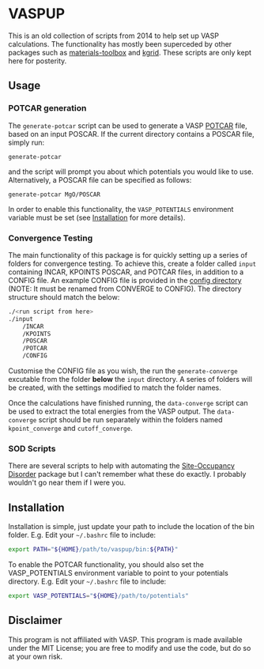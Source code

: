 # VASPUP

This is an old collection of scripts from 2014 to help set up VASP calculations.
The functionality has mostly been superceded by other packages such as
[materials-toolbox](https://github.com/utf/materials-toolbox) and
[kgrid](https://github.com/WMD-group/kgrid). These scripts are only kept here for posterity.

## Usage

### POTCAR generation

The `generate-potcar` script can be used to generate a VASP 
[POTCAR](https://cms.mpi.univie.ac.at/vasp/vasp/POTCAR_file.html) file, based on an input
POSCAR. If the current directory contains a POSCAR file, simply run:
```
generate-potcar
```
and the script will prompt you about which potentials you would like to use. Alternatively,
a POSCAR file can be specified as follows:
```
generate-potcar MgO/POSCAR
```
In order to enable this functionality, the `VASP_POTENTIALS` environment variable must be set 
(see [Installation](#Installation) for more details).

### Convergence Testing

The main functionality of this package is for quickly setting up a series of folders for 
convergence testing. To achieve this, create a folder called `input` containing INCAR, KPOINTS
POSCAR, and POTCAR files, in addition to a CONFIG file. An example CONFIG file is provided in
the [config directory](https://github.com/utf/vaspup/blob/master/config/CONVERGE) (NOTE: It must be
renamed from CONVERGE to CONFIG). The directory structure should match the below:

```bash
./<run script from here>
./input
    /INCAR
    /KPOINTS
    /POSCAR
    /POTCAR
    /CONFIG
```

Customise the CONFIG file as you wish, the run the `generate-converge` excutable from the folder **below** the 
`input` directory. A series of folders will be created, with the settings modified to match the folder names.

Once the calculations have finished running, the `data-converge` script can be used to extract the
total energies from the VASP output. The `data-converge` script should be run separately within the folders named
`kpoint_converge` and `cutoff_converge`.

### SOD Scripts

There are several scripts to help with automating the [Site-Occupancy Disorder](https://sites.google.com/site/rgrauc/sod-program)
package but I can't remember what these do exactly. I probably wouldn't go near them if I were you.

## Installation

Installation is simple, just update your path to include the location of the bin folder. E.g. Edit your `~/.bashrc`
file to include:

```bash
export PATH="${HOME}/path/to/vaspup/bin:${PATH}"
```

To enable the POTCAR functionality, you should also set the VASP_POTENTIALS environment variable to
point to your potentials directory. E.g. Edit your `~/.bashrc` file to include:

```bash
export VASP_POTENTIALS="${HOME}/path/to/potentials"
```

## Disclaimer

This program is not affiliated with VASP. This program is made available under the MIT License; you are free to modify and use the code, but do so at your own risk.
